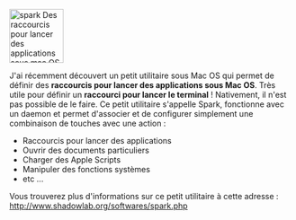 <a href="http://www.shadowlab.org/softwares/spark.php" target="_blank"><img title="Spark" src="/blog/medias/des-raccourcis-pour-lancer-des-applications-sous-mac-os-x/spark.png" alt="spark Des raccourcis pour lancer des applications sous mac OS X" width="96" height="96" /></a>

J'ai récemment découvert un petit utilitaire sous Mac OS qui permet de définir des **raccourcis pour lancer des applications sous Mac OS**. Très utile pour définir un **raccourci pour lancer le terminal** !
Nativement, il n'est pas possible de le faire. Ce petit utilitaire s'appelle Spark, fonctionne avec un daemon et permet d'associer et de configurer simplement une combinaison de touches avec une action :

*   Raccourcis pour lancer des applications
*   Ouvrir des documents particuliers
*   Charger des Apple Scripts
*   Manipuler des fonctions systèmes
*   etc ...

Vous trouverez plus d'informations sur ce petit utilitaire à cette adresse : <a href="http://www.shadowlab.org/softwares/spark.php" target="_blank">http://www.shadowlab.org/softwares/spark.php</a>